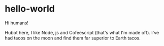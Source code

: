 # hello-world

Hi humans!

Hubot here, I like Node, js and Cofeescript (that's what I'm made off).
I've had tacos on the moon and find them far superior to Earth tacos.
